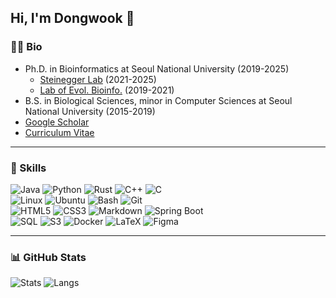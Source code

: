 ## Hi, I'm Dongwook 👋

### 👨‍💻 Bio
 * Ph.D. in Bioinformatics at Seoul National University (2019-2025)
   * [Steinegger Lab](https://steineggerlab.com) (2021-2025)
   * [Lab of Evol. Bioinfo.](http://leb.snu.ac.kr) (2019-2021)
 * B.S. in Biological Sciences, minor in Computer Sciences at Seoul National University (2015-2019)
 * [Google Scholar](https://scholar.google.com/citations?user=1RUFYWQAAAAJ)
 * [Curriculum Vitae](https://github.com/endixk/personal-cv/blob/main/CV_dongwook_kim.pdf)

<hr>

### 💪 Skills
![Java](https://img.shields.io/badge/Java-FFFFFF?style=flat-square&logo=openjdk&logoColor=black)
![Python](https://img.shields.io/badge/Python-3776AB?style=flat-square&logo=python&logoColor=white)
![Rust](https://img.shields.io/badge/Rust-000000?style=flat-square&logo=rust&logoColor=white)
![C++](https://img.shields.io/badge/C++-00599C?style=flat-square&logo=cplusplus&logoColor=white)
![C](https://img.shields.io/badge/C-A8B9CC?style=flat-square&logo=c&logoColor=black)
<br>
![Linux](https://img.shields.io/badge/Linux-FCC624?style=flat-square&logo=linux&logoColor=black)
![Ubuntu](https://img.shields.io/badge/Ubuntu-E95420?style=flat-square&logo=ubuntu&logoColor=white)
![Bash](https://img.shields.io/badge/Bash-4EAA25?style=flat-square&logo=gnubash&logoColor=white)
![Git](https://img.shields.io/badge/Git-F05032?style=flat-square&logo=git&logoColor=white)
<br>
![HTML5](https://img.shields.io/badge/HTML-E32F26?style=flat-square&logo=html5&logoColor=white)
![CSS3](https://img.shields.io/badge/CSS-1572B6?style=flat-square&logo=css3&logoColor=white)
![Markdown](https://img.shields.io/badge/Markdown-000000?style=flat-square&logo=markdown&logoColor=white)
![Spring Boot](https://img.shields.io/badge/Spring%20Boot-6DB33F?style=flat-square&logo=springboot&logoColor=white)
<br>
![SQL](https://img.shields.io/badge/SQL-003545?style=flat-square&logo=mariadb&logoColor=white)
![S3](https://img.shields.io/badge/S3-569A31?style=flat-square&logo=amazons3&logoColor=white)
![Docker](https://img.shields.io/badge/Docker-2496ED?style=flat-square&logo=docker&logoColor=white)
![LaTeX](https://img.shields.io/badge/LaTeX-008080?style=flat-square&logo=latex&logoColor=white)
![Figma](https://img.shields.io/badge/Figma-F24E1E?style=flat-square&logo=figma&logoColor=white)

<hr>

### 📊 GitHub Stats
![Stats](https://github-readme-stats.vercel.app/api?username=endixk&count_private=true&show_icons=true&theme=github_dark&hide_border=true&include_all_commits=true&custom_title=GitHub%20Stats&hide_rank=true)
![Langs](https://github-readme-stats.vercel.app/api/top-langs/?username=endixk&theme=github_dark&layout=compact&hide_border=true)

<!--hr>
### 📌 Pinned
<a href="https://github.com/endixk/ezaai">
  <img align="center" src="https://github-readme-stats.vercel.app/api/pin/?username=endixk&repo=ezaai&theme=github_dark" />
</a>
<a href="https://github.com/anuraghazra/convoychat">
  <img align="center" src="https://github-readme-stats.vercel.app/api/pin/?username=steineggerlab&repo=ufcg&theme=github_dark" />
</a -->
